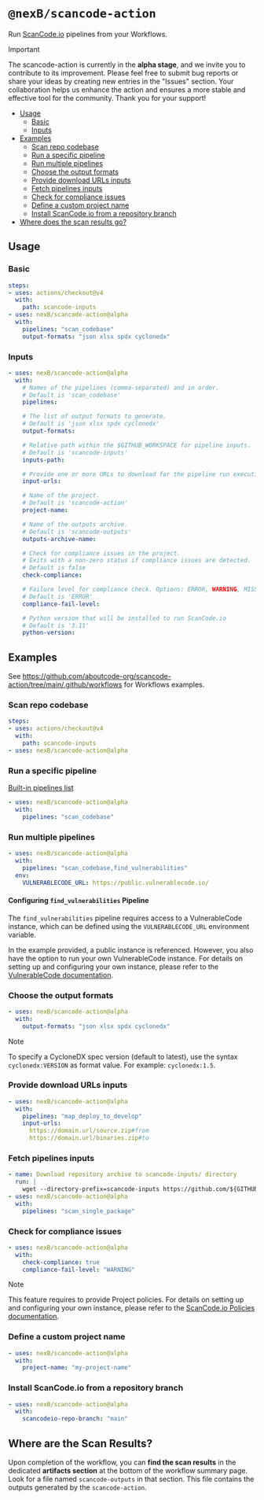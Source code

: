 # `@nexB/scancode-action`

Run [ScanCode.io](https://github.com/aboutcode-org/scancode.io) pipelines from your 
Workflows.

> [!IMPORTANT]
> The scancode-action is currently in the **alpha stage**, and we invite you to 
> contribute to its improvement. Please feel free to submit bug reports or share 
> your ideas by creating new entries in the "Issues" section. 
> Your collaboration helps us enhance the action and ensures a more stable and 
> effective tool for the community. 
> Thank you for your support!

- [Usage](#usage)
  - [Basic](#basic)
  - [Inputs](#inputs)
- [Examples](#examples)
  - [Scan repo codebase](#scan-repo-codebase)
  - [Run a specific pipeline](#run-a-specific-pipeline)
  - [Run multiple pipelines](#run-multiple-pipelines)
  - [Choose the output formats](#choose-the-output-formats)
  - [Provide download URLs inputs](#provide-download-urls-inputs)
  - [Fetch pipelines inputs](#fetch-pipelines-inputs)
  - [Check for compliance issues](#check-for-compliance-issues)
  - [Define a custom project name](#define-a-custom-project-name)
  - [Install ScanCode.io from a repository branch](#install-scancodeio-from-a-repository-branch)
- [Where does the scan results go?](#where-does-the-scan-results-go)

## Usage

### Basic

```yaml
steps:
- uses: actions/checkout@v4
  with:
    path: scancode-inputs
- uses: nexB/scancode-action@alpha
  with:
    pipelines: "scan_codebase"
    output-formats: "json xlsx spdx cyclonedx"
```

### Inputs

```yaml
- uses: nexB/scancode-action@alpha
  with:
    # Names of the pipelines (comma-separated) and in order.
    # Default is 'scan_codebase'
    pipelines:

    # The list of output formats to generate.
    # Default is 'json xlsx spdx cyclonedx'
    output-formats:

    # Relative path within the $GITHUB_WORKSPACE for pipeline inputs.
    # Default is 'scancode-inputs'
    inputs-path:

    # Provide one or more URLs to download for the pipeline run execution
    input-urls:

    # Name of the project.
    # Default is 'scancode-action'
    project-name:

    # Name of the outputs archive.
    # Default is 'scancode-outputs'
    outputs-archive-name:

    # Check for compliance issues in the project.
    # Exits with a non-zero status if compliance issues are detected.
    # Default is false
    check-compliance:

    # Failure level for compliance check. Options: ERROR, WARNING, MISSING.
    # Default is 'ERROR'
    compliance-fail-level:

    # Python version that will be installed to run ScanCode.io
    # Default is '3.11'
    python-version:
```

## Examples

See https://github.com/aboutcode-org/scancode-action/tree/main/.github/workflows for 
Workflows examples.

### Scan repo codebase

```yaml
steps:
- uses: actions/checkout@v4
  with:
    path: scancode-inputs
- uses: nexB/scancode-action@alpha
```

### Run a specific pipeline

[Built-in pipelines list](https://scancodeio.readthedocs.io/en/latest/built-in-pipelines.html)

```yaml
- uses: nexB/scancode-action@alpha
  with:
    pipelines: "scan_codebase"
```

### Run multiple pipelines

```yaml
- uses: nexB/scancode-action@alpha
  with:
    pipelines: "scan_codebase,find_vulnerabilities"
  env:
    VULNERABLECODE_URL: https://public.vulnerablecode.io/
```

#### Configuring `find_vulnerabilities` Pipeline

The `find_vulnerabilities` pipeline requires access to a VulnerableCode instance, 
which can be defined using the `VULNERABLECODE_URL` environment variable.

In the example provided, a public instance is referenced. 
However, you also have the option to run your own VulnerableCode instance. 
For details on setting up and configuring your own instance, please refer to the 
[VulnerableCode documentation](https://vulnerablecode.readthedocs.io/en/latest/index.html).

### Choose the output formats

```yaml
- uses: nexB/scancode-action@alpha
  with:
    output-formats: "json xlsx spdx cyclonedx"
```

> [!NOTE]
> To specify a CycloneDX spec version (default to latest), use the syntax
  ``cyclonedx:VERSION`` as format value. For example: ``cyclonedx:1.5``.

### Provide download URLs inputs

```yaml
- uses: nexB/scancode-action@alpha
  with:
    pipelines: "map_deploy_to_develop"
    input-urls:
      https://domain.url/source.zip#from
      https://domain.url/binaries.zip#to
```

### Fetch pipelines inputs

```yaml
- name: Download repository archive to scancode-inputs/ directory
  run: |
    wget --directory-prefix=scancode-inputs https://github.com/${GITHUB_REPOSITORY}/archive/${GITHUB_REF}.zip
- uses: nexB/scancode-action@alpha
  with:
    pipelines: "scan_single_package"
```

### Check for compliance issues

```yaml
- uses: nexB/scancode-action@alpha
  with:
    check-compliance: true
    compliance-fail-level: "WARNING"
```

> [!NOTE]
> This feature requires to provide Project policies. 
> For details on setting up and configuring your own instance, please refer to the 
> [ScanCode.io Policies documentation](https://scancodeio.readthedocs.io/en/latest/policies.html).

### Define a custom project name

```yaml
- uses: nexB/scancode-action@alpha
  with:
    project-name: "my-project-name"
```

### Install ScanCode.io from a repository branch

```yaml
- uses: nexB/scancode-action@alpha
  with:
    scancodeio-repo-branch: "main"
```

## Where are the Scan Results?

Upon completion of the workflow, you can **find the scan results** in the dedicated 
**artifacts section** at the bottom of the workflow summary page. 
Look for a file named `scancode-outputs` in that section. 
This file contains the outputs generated by the `scancode-action`.
